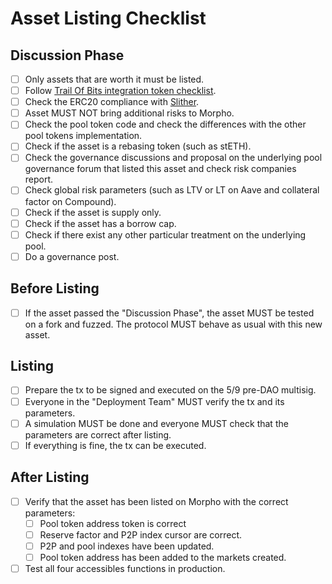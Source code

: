 # Asset Listing Checklist

## Discussion Phase

- [ ] Only assets that are worth it must be listed.
- [ ] Follow [Trail Of Bits integration token checklist](https://github.com/crytic/building-secure-contracts/blob/master/development-guidelines/token_integration.md).
- [ ] Check the ERC20 compliance with [Slither](https://github.com/crytic/slither/wiki/ERC-Conformance).
- [ ] Asset MUST NOT bring additional risks to Morpho.
- [ ] Check the pool token code and check the differences with the other pool tokens implementation.
- [ ] Check if the asset is a rebasing token (such as stETH).
- [ ] Check the governance discussions and proposal on the underlying pool governance forum that listed this asset and check risk companies report.
- [ ] Check global risk parameters (such as LTV or LT on Aave and collateral factor on Compound).
- [ ] Check if the asset is supply only.
- [ ] Check if the asset has a borrow cap.
- [ ] Check if there exist any other particular treatment on the underlying pool.
- [ ] Do a governance post.

## Before Listing

- [ ] If the asset passed the "Discussion Phase", the asset MUST be tested on a fork and fuzzed. The protocol MUST behave as usual with this new asset.

## Listing

- [ ] Prepare the tx to be signed and executed on the 5/9 pre-DAO multisig.
- [ ] Everyone in the "Deployment Team" MUST verify the tx and its parameters.
- [ ] A simulation MUST be done and everyone MUST check that the parameters are correct after listing.
- [ ] If everything is fine, the tx can be executed.

## After Listing

- [ ] Verify that the asset has been listed on Morpho with the correct parameters:
    - [ ] Pool token address token is correct
    - [ ] Reserve factor and P2P index cursor are correct.
    - [ ] P2P and pool indexes have been updated.
    - [ ] Pool token address has been added to the markets created.
- [ ] Test all four accessibles functions in production.
